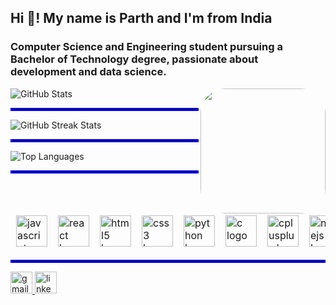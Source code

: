 <h2 align="left">Hi 👋! My name is Parth and I'm  from India</h2> 

<h3>Computer Science and Engineering student pursuing a Bachelor of Technology degree, passionate about  development and data science. </h3>


<img align="right" height="200" style=" border-radius: 20%;" src="https://i.giphy.com/media/v1.Y2lkPTc5MGI3NjExdTh3aXoxMWsxNXpocnBuMWUyOGdycTQ2ZzE2djB5Ymt0cjI2Zm53MyZlcD12MV9pbnRlcm5hbF9naWZfYnlfaWQmY3Q9Zw/8WJw9kAG3wonu/giphy.gif" />



<div>
  <img src="https://github-readme-stats.vercel.app/api?username=Parthvariya2908&theme=radical&hide_border=false&include_all_commits=false&count_private=false" alt="GitHub Stats">
  <hr style="border: 2px solid blue;">
  <img src="https://github-readme-streak-stats.herokuapp.com/?user=Parthvariya2908&theme=radical&hide_border=false" alt="GitHub Streak Stats">
  <hr style="border: 2px solid blue;">
  <img src="https://github-readme-stats.vercel.app/api/top-langs/?username=Parthvariya2908&theme=radical&hide_border=false&include_all_commits=false&count_private=false&layout=compact" alt="Top Languages">
</div>

  <hr style="border: 2px solid blue;">

<table>
  <tr>
    <td style="border: 1px solid white;">
      <img src="https://cdn.jsdelivr.net/gh/devicons/devicon/icons/javascript/javascript-original.svg" height="50" alt="javascript logo" />
    </td>
    <td style="border: 1px solid white;">
      <img src="https://cdn.jsdelivr.net/gh/devicons/devicon/icons/react/react-original.svg" height="50" alt="react logo" />
    </td>
    <td style="border: 1px solid white;">
      <img src="https://cdn.jsdelivr.net/gh/devicons/devicon/icons/html5/html5-original.svg" height="50" alt="html5 logo" />
    </td>
    <td style="border: 1px solid white;">
      <img src="https://cdn.jsdelivr.net/gh/devicons/devicon/icons/css3/css3-original.svg" height="50" alt="css3 logo" />
    </td>
    <td style="border: 1px solid white;">
      <img src="https://cdn.jsdelivr.net/gh/devicons/devicon/icons/python/python-original.svg" height="50" alt="python logo" />
    </td>
    <td style="border: 1px solid white;">
      <img src="https://cdn.jsdelivr.net/gh/devicons/devicon/icons/c/c-original.svg" height="50" alt="c logo" />
    </td>
    <td style="border: 1px solid white;">
      <img src="https://cdn.jsdelivr.net/gh/devicons/devicon/icons/cplusplus/cplusplus-original.svg" height="50" alt="cplusplus logo" />
    </td>
    <td style="border: 1px solid white;">
      <img src="https://cdn.jsdelivr.net/gh/devicons/devicon/icons/nodejs/nodejs-original.svg" height="50" alt="nodejs logo" />
    </td>
    <td style="border: 1px solid white;">
      <img src="https://cdn.jsdelivr.net/gh/devicons/devicon/icons/express/express-original.svg" height="50" alt="express logo" />
    </td>
    <td style="border: 1px solid white;">
      <img src="https://cdn.jsdelivr.net/gh/devicons/devicon/icons/mongodb/mongodb-original.svg" height="50" alt="mongodb logo" />
    </td>
  </tr>
</table>











</tr></table>  










  <hr style="border: 2px solid blue;">

<div align="left">
  <a href="variyaparth84@gmail.com" target="_blank">
    <img src="https://img.shields.io/static/v1?message=Gmail&logo=gmail&label=&color=D14836&logoColor=white&labelColor=&style=for-the-badge" height="35" alt="gmail logo"  />
  </a>
  <a href="https://www.linkedin.com/in/parth-variya-43ba0322a/" target="_blank">
    <img src="https://img.shields.io/static/v1?message=LinkedIn&logo=linkedin&label=&color=0077B5&logoColor=white&labelColor=&style=for-the-badge" height="35" alt="linkedin logo"  />
  </a>
</div>

###
